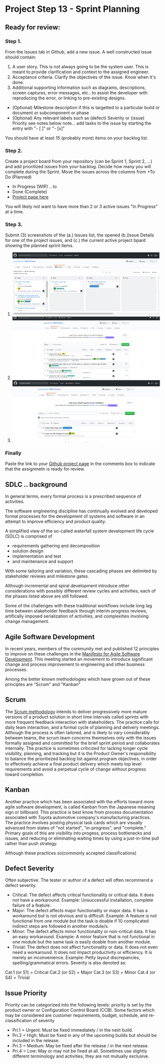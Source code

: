 # Project Step 13 - Sprint Planning
## Ready for review:

### Step 1. 
From the Issues tab in Github, add a new issue. A well constructed issue should contain:

1. A user story. This is not always going to be the system user. This is meant to provide clarification and context to the assigned engineer.
2. Acceptance criteria. Clarify the objectives of the issue. Know when it's done.
3. Additional supporting information such as diagrams, descriptions, screen captures, error messages, etc.. to assist the developer with reproducing the error, or linking to pre-existing designs.
- (Optional) Milestone description if this is targetted to a particular build or document or subcomponent or phase
- (Optional) Any relevant labels such as (defect) Severity or (issue) Priority see notes below
note... add tasks to the issue by starting the entry with "- [ ]" or "- [x]"

You should have at least 15 (probably more) items on your backlog list.

### Step 2. 
Create a project board from your repository (can be Sprint 1, Sprint 2, ...) and add prioritized issues from your backlog. Decide how many you will complete during the Sprint. Move the issues across the columns from +To Do (Planned)

- In Progress (WIP) .. to
- Done (Complete)
- [Project page here](https://github.com/gowebUSA/MSSA-Project/projects/1)

You will likely not want to have more than 2 or 3 active issues "In Progress" at a time.

### Step 3. 
Submit (3) screenshots of the (a.) Issues list, the opened (b.)Issue Details for one of the project issues, and (c.) the current active project bpard showing the planned sprint items.

1. ![Project Sprint Planning](https://github.com/gowebUSA/MSSA-Project/blob/master/files/projects.png)
2. ![Open Issues](https://github.com/gowebUSA/MSSA-Project/blob/master/files/issues-open.png)
3. ![Closed Issues](https://github.com/gowebUSA/MSSA-Project/blob/master/files/issues-closed.png)

### Finally
Paste the link to your [Github project page](https://github.com/gowebUSA/MSSA-Project/projects) in the comments box to indicate that the assignmetn is ready for review.

## SDLC .. background
In general terms, every formal process is a prescribed sequence of activities.

The software engineering discipline has continually evolved and developed formal processes for the development of systems and software in an attempt to improve efficiency and product quality.

A simplified view of the so-called waterfall system development life cycle (SDLC) is comprised of

- requirements gathering and decomposition
- solution design
- implementation and test
- and maintenance and support

With some tailoring and variation, these cascading phases are delimited by stakeholder reviews and milestone gates.

Although incremental and spiral development introduce other considerations with possibly different review cycles and activities, each of the phases listed above are still followed.

Some of the challenges with these traditional workflows include long lag time between stakeholder feedback through interim progress reviews, artifically imposed serialization of activities, and complexities involving change management.

## Agile Software Development
In recent years, members of the community met and published 12 principles to improve on these challenges in the [Manifesto for Agile Software Development](http://agilemanifesto.org/). This meeting started an movement to introduce significant change and process improvement to engineering and other business processes.

Among the better known methodologies which have grown out of these principles are "Scrum" and "Kanban"

## Scrum
The [Scrum methodology](http://scrumtrainingseries.com/Intro_to_Scrum/) intends to deliver progressively more mature versions of a product solution in short time intervals called sprints with more frequent feedback interaction with stakeholders. The practice calls for daily team interaction, and a formal cycle of planning and delivery meetings. Although the process is often tailored, and is likely to vary considerably between teams, the scrum team concerns themselves only with the issues formally assigned and committed for the brief sprint period and collaborates internally. The practice is sometimes criticized for lacking longer cycle visibility, planning, and tracking but it is the Product Owner's responsibility to balance the prioritiezed backlog list against program objectives, in order to effectively achieve a final product delivery which meets top level requirements and avoid a perpetual cycle of change without progress toward completion.

## Kanban
Another practice which has been associated with the efforts toward more agile software development, is called Kanban from the Japanese meaning sign or billboard. This practice is best know from process documentation associated with Toyota automotive company's manufacturing practices. The practice involves posting physical task cards which are visually advanced from states of "not started", "in-progress", and "complete." Primary goals of this are visibility into progess, process bottlenecks and issues, and reducing or eliminating waiting times by using a just-in-time pull rather than push strategy.

Although these practices so(commonly accepted classifications)

## Defect Severity
Often subjective. The tester or author of a defect will often recommend a defect severity.

- Critical: The defect affects critical functionality or critical data. It does not have a workaround. Example: Unsuccessful installation, complete failure of a feature. 
- Major: The defect affects major functionality or major data. It has a workaround but is not obvious and is difficult. Example: A feature is not functional from one module but the task is doable if 10 complicated indirect steps are followed in another module/s. 
- Minor: The defect affects minor functionality or non-critical data. It has an easy workaround. Example: A minor feature that is not functional in one module but the same task is easily doable from another module. 
- Trivial: The defect does not affect functionality or data. It does not even need a workaround. It does not impact productivity or efficiency. It is merely an inconvenience. Example: Petty layout discrepancies, spelling/grammatical errors. Severity is also denoted as:

Cat.1 (or S1) = Critical Cat.2 (or S2) = Major Cat.3 (or S3) = Minor Cat.4 (or S4) = Trivial

## Issue Priority
Priority can be categorized into the following levels: priority is set by the product owner or Configuration Control Board (CCB). Some factors which may be considered are customer requirements, budget, schedule, and re-classification of severity

- Pri.1 = Urgent: Must be fixed immediately / in the next build. 
- Pri.2 = High: Must be fixed in any of the upcoming builds but should be included in the release. 
- Pri.3 = Medium: May be fixed after the release / in the next release. 
- Pri.4 = Low: May or may not be fixed at all. Sometimes use slightly different terminology and activities, they are not mutually exclusive.

